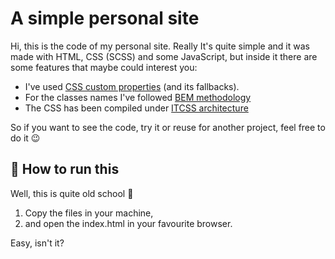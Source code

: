 # A simple personal site #

Hi, this is the code of my personal site. Really It's quite simple and it was made with HTML, CSS (SCSS) and some JavaScript, but inside it there are some features that maybe could interest you:

* I've used [CSS custom properties](https://developer.mozilla.org/en-US/docs/Web/CSS/Using_CSS_custom_properties) (and its fallbacks).
* For the classes names I've followed [BEM methodology](http://getbem.com/)
* The CSS has been compiled under [ITCSS architecture](https://www.xfive.co/blog/itcss-scalable-maintainable-css-architecture/)

So if you want to see the code, try it or reuse for another project, feel free to do it :wink:

## :tractor: How to run this ##

Well, this is quite old school :grimacing:

1. Copy the files in your machine,
2. and open the index.html in your favourite browser.

Easy, isn't it?


